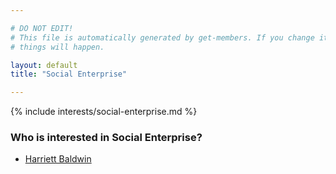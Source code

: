 ```yaml
---

# DO NOT EDIT!
# This file is automatically generated by get-members. If you change it, bad
# things will happen.

layout: default
title: "Social Enterprise"

---
```


{% include interests/social-enterprise.md %}

### Who is interested in Social Enterprise?


* [Harriett Baldwin](../members/harriett-baldwin.html)
